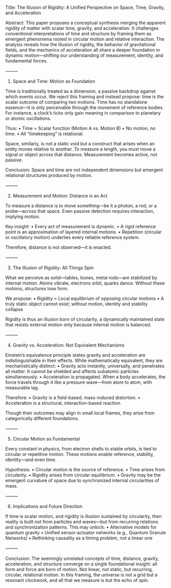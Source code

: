Title:
The Illusion of Rigidity: A Unified Perspective on Space, Time, Gravity, and Acceleration

Abstract:
This paper proposes a conceptual synthesis merging the apparent rigidity of matter with scalar time, gravity, and acceleration. It challenges conventional interpretations of time and structure by framing them as emergent phenomena rooted in circular motion and relative interaction. The analysis reveals how the illusion of rigidity, the behavior of gravitational fields, and the mechanics of acceleration all share a deeper foundation in dynamic motion—shifting our understanding of measurement, identity, and fundamental forces.

⸻

1. Space and Time: Motion as Foundation

Time is traditionally treated as a dimension, a passive backdrop against which events occur. We reject this framing and instead propose: time is the scalar outcome of comparing two motions. Time has no standalone essence—it is only perceivable through the movement of reference bodies. For instance, a clock’s ticks only gain meaning in comparison to planetary or atomic oscillations.

Thus:
	•	Time = Scalar function (Motion A vs. Motion B)
	•	No motion, no time.
	•	All “timekeeping” is relational.

Space, similarly, is not a static void but a construct that arises when an entity moves relative to another. To measure a length, you must move a signal or object across that distance. Measurement becomes active, not passive.

Conclusion: Space and time are not independent dimensions but emergent relational structures produced by motion.

⸻

2. Measurement and Motion: Distance is an Act

To measure a distance is to move something—be it a photon, a rod, or a probe—across that space. Even passive detection requires interaction, implying motion.

Key insight:
	•	Every act of measurement is dynamic.
	•	A rigid reference point is an approximation of layered internal motions.
	•	Repetition (circular or oscillatory motion) underlies every reliable reference system.

Therefore, distance is not observed—it is enacted.

⸻

3. The Illusion of Rigidity: All Things Spin

What we perceive as solid—tables, bones, metal rods—are stabilized by internal motion. Atoms vibrate, electrons orbit, quarks dance. Without these motions, structures lose form.

We propose:
	•	Rigidity = Local equilibrium of opposing circular motions
	•	A truly static object cannot exist; without motion, identity and stability collapse

Rigidity is thus an illusion born of circularity, a dynamically maintained state that resists external motion only because internal motion is balanced.

⸻

4. Gravity vs. Acceleration: Not Equivalent Mechanisms

Einstein’s equivalence principle states gravity and acceleration are indistinguishable in their effects. While mathematically equivalent, they are mechanistically distinct:
	•	Gravity acts instantly, universally, and penetrates all matter. It cannot be shielded and affects subatomic particles simultaneously.
	•	Acceleration is propagated. When a body accelerates, the force travels through it like a pressure wave—from atom to atom, with measurable lag.

Therefore:
	•	Gravity is a field-based, mass-induced distortion.
	•	Acceleration is a structural, interaction-based reaction.

Though their outcomes may align in small local frames, they arise from categorically different foundations.

⸻

5. Circular Motion as Fundamental

Every constant in physics, from electron shells to stable orbits, is tied to circular or repetitive motion. These motions enable reference, stability, identity—and even time.

Hypothesis:
	•	Circular motion is the source of reference.
	•	Time arises from circularity.
	•	Rigidity arises from circular equilibrium.
	•	Gravity may be the emergent curvature of space due to synchronized internal circularities of mass.

⸻

6. Implications and Future Direction

If time is scalar motion, and rigidity is illusion sustained by circularity, then reality is built not from particles and waves—but from recurring relations and synchronization patterns. This may unlock:
	•	Alternative models for quantum gravity
	•	Unified sensor-actuator networks (e.g., Quantum Granule Networks)
	•	Rethinking causality as a timing problem, not a linear one

⸻

Conclusion:
The seemingly unrelated concepts of time, distance, gravity, acceleration, and structure converge on a single foundational insight: all form and force are born of motion. Not linear, not static, but recurring, circular, relational motion. In this framing, the universe is not a grid but a resonant clockwork, and all that we measure is but the echo of spin.
